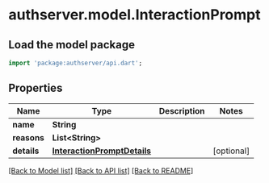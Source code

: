 # authserver.model.InteractionPrompt

## Load the model package
```dart
import 'package:authserver/api.dart';
```

## Properties
Name | Type | Description | Notes
------------ | ------------- | ------------- | -------------
**name** | **String** |  | 
**reasons** | **List&lt;String&gt;** |  | 
**details** | [**InteractionPromptDetails**](InteractionPromptDetails.md) |  | [optional] 

[[Back to Model list]](../README.md#documentation-for-models) [[Back to API list]](../README.md#documentation-for-api-endpoints) [[Back to README]](../README.md)



